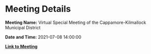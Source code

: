 # Meeting Details

**Meeting Name:** Virtual Special Meeting of the Cappamore-Kilmallock Municipal District

**Date and Time:** 2021-07-08 14:00:00

**[Link to Meeting](https://www.limerick.ie/council/whats-on/special-meeting-cappamore-kilmallock-municipal-district-3)**
